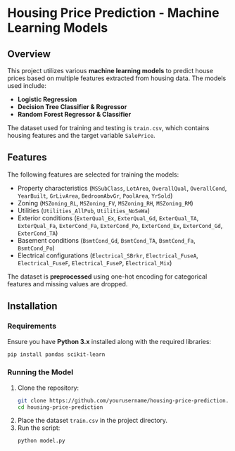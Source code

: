 # Housing Price Prediction - Machine Learning Models

## Overview
This project utilizes various **machine learning models** to predict house prices based on multiple features extracted from housing data. The models used include:

- **Logistic Regression**
- **Decision Tree Classifier & Regressor**
- **Random Forest Regressor & Classifier**

The dataset used for training and testing is `train.csv`, which contains housing features and the target variable `SalePrice`.

## Features
The following features are selected for training the models:
- Property characteristics (`MSSubClass`, `LotArea`, `OverallQual`, `OverallCond`, `YearBuilt`, `GrLivArea`, `BedroomAbvGr`, `PoolArea`, `YrSold`)
- Zoning (`MSZoning_RL`, `MSZoning_FV`, `MSZoning_RH`, `MSZoning_RM`)
- Utilities (`Utilities_AllPub`, `Utilities_NoSeWa`)
- Exterior conditions (`ExterQual_Ex`, `ExterQual_Gd`, `ExterQual_TA`, `ExterQual_Fa`, `ExterCond_Fa`, `ExterCond_Po`, `ExterCond_Ex`, `ExterCond_Gd`, `ExterCond_TA`)
- Basement conditions (`BsmtCond_Gd`, `BsmtCond_TA`, `BsmtCond_Fa`, `BsmtCond_Po`)
- Electrical configurations (`Electrical_SBrkr`, `Electrical_FuseA`, `Electrical_FuseF`, `Electrical_FuseP`, `Electrical_Mix`)

The dataset is **preprocessed** using one-hot encoding for categorical features and missing values are dropped.

## Installation
### **Requirements**
Ensure you have **Python 3.x** installed along with the required libraries:
```sh
pip install pandas scikit-learn
```

### **Running the Model**
1. Clone the repository:
   ```sh
   git clone https://github.com/yourusername/housing-price-prediction.git
   cd housing-price-prediction
   ```
2. Place the dataset `train.csv` in the project directory.
3. Run the script:
   ```sh
   python model.py
   ```
